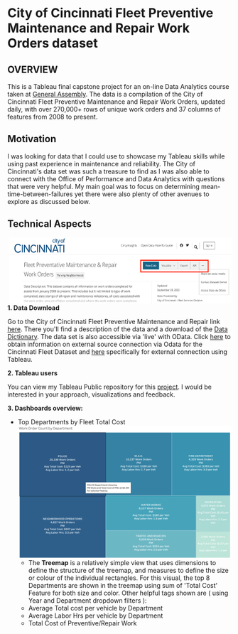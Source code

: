 # City of Cincinnati Fleet Preventive Maintenance and Repair Work Orders dataset

## OVERVIEW

This is a Tableau final capstone project for an on-line Data Analytics course taken at [General Assembly](https://generalassemb.ly/education/data-analytics/san-francisco). 
The data is a compilation of the City of Cincinnati Fleet Preventive Maintenance and Repair Work Orders, updated daily, with over 270,000+ rows of unique work orders and 37 columns of features from 2008 to present.

## Motivation

I was looking for data that I could use to showcase my Tableau skills while using past experience in maintenance and reliability. The City of Cincinnati's data set was such a treasure to find as I was also able to connect with the Office of Performance and Data Analytics with questions that were very helpful. My main goal was to focus on determining mean-time-between-failures yet there were also plenty of other avenues to explore as discussed below.

## Technical Aspects
<a href="url"><img src="https://github.com/rmunoz2165/cincinnati-dataset/blob/master/images/DownloadData.png" align="right" height="150" width="500" ></a>
**1. Data Download**

Go to the City of Cincinnati Fleet Preventive Maintenance and Repair link [here](https://data.cincinnati-oh.gov/Thriving-Neighborhoods/Fleet-Preventative-Maintenance-Repair-Work-Orders/2a8x-bxjm).
There you'll find a description of the data and a download of the [Data Dictionary](https://data.cincinnati-oh.gov/api/views/2a8x-bxjm/files/d5a81f3e-b274-44c7-8569-458883d0cc5f?download=true&filename=Fleet%20Preventative%20Maintenance%20&%20Repair%20Work%20Orders-%20Data%20Profile%20-%203b.Data%20Dictionary.pdf). The data set is also accessible via 'live' with OData. Click [here](https://support.socrata.com/hc/en-us/articles/115005364207) to obtain information on external source connection via Odata for the Cincinnati Fleet Dataset and [here](https://support.socrata.com/hc/en-us/articles/115011744048-Open-A-Socrata-Dataset-In-Tableau-Desktop) specifically for external connection using Tableau.

**2. Tableau users**

You can view my Tableau Public repository for this [project](https://public.tableau.com/profile/robert.d.munoz#!/vizhome/CincinnatiFleetServices/Main?publish=yes). I would be interested in your approach, visualizations and feedback.

**3. Dashboards overview:**
   - Top Departments by Fleet Total Cost <a href =  "url"><img src="https://github.com/rmunoz2165/cincinnati-dataset/blob/master/images/FleetTreemap.png"  align="right" height="300" width="500"></a>
     - The **Treemap** is a relatively simple view that uses dimensions to define the structure of the treemap, and measures to define the size or colour of the  individual rectangles. For this visual, the top 8 Departments are shown in the treemap using sum of 'Total Cost' Feature for both size and color. Other helpful tags shown are ( using Year and Department dropdown filters ): 
     * Average Total cost per vehicle by Department
     * Average Labor Hrs per vehicle by Department
     * Total Cost of Preventive/Repair Work
